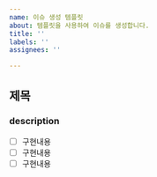 ```yaml
---
name: 이슈 생성 템플릿
about: 템플릿을 사용하여 이슈를 생성합니다.
title: ''
labels: ''
assignees: ''

---
```


## 제목
### description
- [ ] 구현내용
- [ ] 구현내용
- [ ] 구현내용
